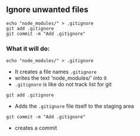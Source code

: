## Ignore unwanted files

`echo "node_modules/" > .gitignore`  
`git add .gitignore`  
`git commit -m "Add .gitignore"`  

### What it will do:

`echo "node_modules/" > .gitignore`  
- It creates a file names `.gitignore` 
- writes the text 'node_modules/' into it 
- `.gitignore` is like do not track list for git


`git add .gitignore`  
- Adds the `.gitignore` file itself to the staging area

`git commit -m "Add .gitignore"`  
- creates a commit 

